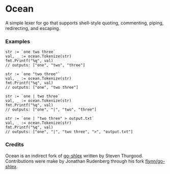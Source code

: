Ocean
=====
A simple lexer for go that supports shell-style quoting, commenting, piping, redirecting, and escaping.


### Examples
```
str := `one two three`
val, _ := ocean.Tokenize(str)
fmt.Printf("%q", val)
// outputs: ["one", "two", "three"]
```


```
str := `one "two three"`
val, _ := ocean.Tokenize(str)
fmt.Printf("%q", val)
// outputs: ["one", "two three"]
```


```
str := `one | two three`
val, _ := ocean.Tokenize(str)
fmt.Printf("%q", val)
// outputs: ["one", "|", "two", "three"]
```


```
str := `one | "two three" > output.txt`
val, _ := ocean.Tokenize(str)
fmt.Printf("%q", val)
// outputs: ["one", "|", "two three", ">", "output.txt"]
```

### Credits
Ocean is an indirect fork of [go-shlex](http://code.google.com/p/go-shlex/) written by Steven Thurgood. Contributions were make by Jonathan Rudenberg through his fork [flynn/go-shlex](https://github.com/flynn/go-shlex).
